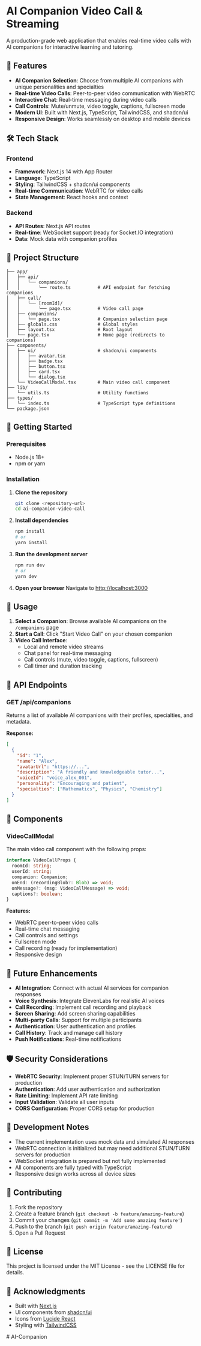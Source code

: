 # AI Companion Video Call & Streaming

A production-grade web application that enables real-time video calls with AI companions for interactive learning and tutoring.

## 🚀 Features

- **AI Companion Selection**: Choose from multiple AI companions with unique personalities and specialties
- **Real-time Video Calls**: Peer-to-peer video communication with WebRTC
- **Interactive Chat**: Real-time messaging during video calls
- **Call Controls**: Mute/unmute, video toggle, captions, fullscreen mode
- **Modern UI**: Built with Next.js, TypeScript, TailwindCSS, and shadcn/ui
- **Responsive Design**: Works seamlessly on desktop and mobile devices

## 🛠 Tech Stack

### Frontend
- **Framework**: Next.js 14 with App Router
- **Language**: TypeScript
- **Styling**: TailwindCSS + shadcn/ui components
- **Real-time Communication**: WebRTC for video calls
- **State Management**: React hooks and context

### Backend
- **API Routes**: Next.js API routes
- **Real-time**: WebSocket support (ready for Socket.IO integration)
- **Data**: Mock data with companion profiles

## 📁 Project Structure

```
├── app/
│   ├── api/
│   │   └── companions/
│   │       └── route.ts          # API endpoint for fetching companions
│   ├── call/
│   │   └── [roomId]/
│   │       └── page.tsx          # Video call page
│   ├── companions/
│   │   └── page.tsx              # Companion selection page
│   ├── globals.css               # Global styles
│   ├── layout.tsx                # Root layout
│   └── page.tsx                  # Home page (redirects to companions)
├── components/
│   ├── ui/                       # shadcn/ui components
│   │   ├── avatar.tsx
│   │   ├── badge.tsx
│   │   ├── button.tsx
│   │   ├── card.tsx
│   │   └── dialog.tsx
│   └── VideoCallModal.tsx        # Main video call component
├── lib/
│   └── utils.ts                  # Utility functions
├── types/
│   └── index.ts                  # TypeScript type definitions
└── package.json
```

## 🚀 Getting Started

### Prerequisites
- Node.js 18+ 
- npm or yarn

### Installation

1. **Clone the repository**
   ```bash
   git clone <repository-url>
   cd ai-companion-video-call
   ```

2. **Install dependencies**
   ```bash
   npm install
   # or
   yarn install
   ```

3. **Run the development server**
   ```bash
   npm run dev
   # or
   yarn dev
   ```

4. **Open your browser**
   Navigate to [http://localhost:3000](http://localhost:3000)

## 📱 Usage

1. **Select a Companion**: Browse available AI companions on the `/companions` page
2. **Start a Call**: Click "Start Video Call" on your chosen companion
3. **Video Call Interface**: 
   - Local and remote video streams
   - Chat panel for real-time messaging
   - Call controls (mute, video toggle, captions, fullscreen)
   - Call timer and duration tracking

## 🔧 API Endpoints

### GET /api/companions
Returns a list of available AI companions with their profiles, specialties, and metadata.

**Response:**
```json
[
  {
    "id": "1",
    "name": "Alex",
    "avatarUrl": "https://...",
    "description": "A friendly and knowledgeable tutor...",
    "voiceId": "voice_alex_001",
    "personality": "Encouraging and patient",
    "specialties": ["Mathematics", "Physics", "Chemistry"]
  }
]
```

## 🎨 Components

### VideoCallModal
The main video call component with the following props:

```typescript
interface VideoCallProps {
  roomId: string;
  userId: string;
  companion: Companion;
  onEnd: (recordingBlob?: Blob) => void;
  onMessage?: (msg: VideoCallMessage) => void;
  captions?: boolean;
}
```

**Features:**
- WebRTC peer-to-peer video calls
- Real-time chat messaging
- Call controls and settings
- Fullscreen mode
- Call recording (ready for implementation)
- Responsive design

## 🔮 Future Enhancements

- **AI Integration**: Connect with actual AI services for companion responses
- **Voice Synthesis**: Integrate ElevenLabs for realistic AI voices
- **Call Recording**: Implement call recording and playback
- **Screen Sharing**: Add screen sharing capabilities
- **Multi-party Calls**: Support for multiple participants
- **Authentication**: User authentication and profiles
- **Call History**: Track and manage call history
- **Push Notifications**: Real-time notifications

## 🛡 Security Considerations

- **WebRTC Security**: Implement proper STUN/TURN servers for production
- **Authentication**: Add user authentication and authorization
- **Rate Limiting**: Implement API rate limiting
- **Input Validation**: Validate all user inputs
- **CORS Configuration**: Proper CORS setup for production

## 📝 Development Notes

- The current implementation uses mock data and simulated AI responses
- WebRTC connection is initialized but may need additional STUN/TURN servers for production
- WebSocket integration is prepared but not fully implemented
- All components are fully typed with TypeScript
- Responsive design works across all device sizes

## 🤝 Contributing

1. Fork the repository
2. Create a feature branch (`git checkout -b feature/amazing-feature`)
3. Commit your changes (`git commit -m 'Add some amazing feature'`)
4. Push to the branch (`git push origin feature/amazing-feature`)
5. Open a Pull Request

## 📄 License

This project is licensed under the MIT License - see the LICENSE file for details.

## 🙏 Acknowledgments

- Built with [Next.js](https://nextjs.org/)
- UI components from [shadcn/ui](https://ui.shadcn.com/)
- Icons from [Lucide React](https://lucide.dev/)
- Styling with [TailwindCSS](https://tailwindcss.com/)

#   A I - C o m p a n i o n  
 
